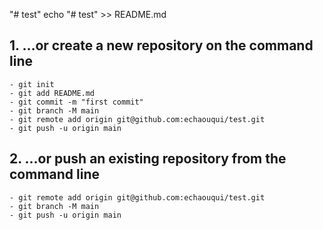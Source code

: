 "# test" 
echo "# test" >> README.md

## 1. …or create a new repository on the command line
```
- git init
- git add README.md
- git commit -m "first commit"
- git branch -M main
- git remote add origin git@github.com:echaouqui/test.git
- git push -u origin main
```

## 2. …or push an existing repository from the command line
```
- git remote add origin git@github.com:echaouqui/test.git
- git branch -M main
- git push -u origin main
```